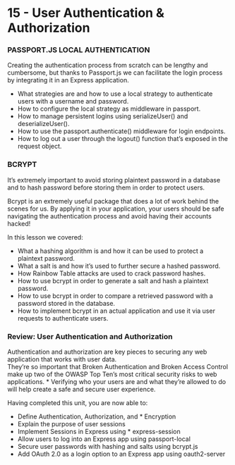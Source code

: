 # 15 - User Authentication & Authorization

### PASSPORT.JS LOCAL AUTHENTICATION

Creating the authentication process from scratch can be lengthy and cumbersome, but thanks to Passport.js we can facilitate the login process by integrating it in an Express application.

* What strategies are and how to use a local strategy to authenticate users with a username and password.
* How to configure the local strategy as middleware in passport.
* How to manage persistent logins using serializeUser() and deserializeUser().
* How to use the passport.authenticate() middleware for login endpoints.
* How to log out a user through the logout() function that’s exposed in the request object.

### BCRYPT

It’s extremely important to avoid storing plaintext password in a database and to hash password before storing them in order to protect users.

Bcrypt is an extremely useful package that does a lot of work behind the scenes for us.
By applying it in your application, your users should be safe navigating the authentication process and avoid having their accounts hacked!

In this lesson we covered:
* What a hashing algorithm is and how it can be used to protect a plaintext password.
* What a salt is and how it’s used to further secure a hashed password.
* How Rainbow Table attacks are used to crack password hashes.
* How to use bcrypt in order to generate a salt and hash a plaintext password.
* How to use bcrypt in order to compare a retrieved password with a password stored in the database.
* How to implement bcrypt in an actual application and use it via user requests to authenticate users.

### Review: User Authentication and Authorization

Authentication and authorization are key pieces to securing any web application that works with user data.      
They’re so important that Broken Authentication and Broken Access Control make up two of the OWASP Top Ten’s most critical security risks to web applications.      * 
Verifying who your users are and what they’re allowed to do will help create a safe and secure user experience.

Having completed this unit, you are now able to:

* Define Authentication, Authorization, and * Encryption
* Explain the purpose of user sessions
* Implement Sessions in Express using * express-session
* Allow users to log into an Express app using passport-local
* Secure user passwords with hashing and salts using bcrypt.js
* Add OAuth 2.0 as a login option to an Express app using oauth2-server
